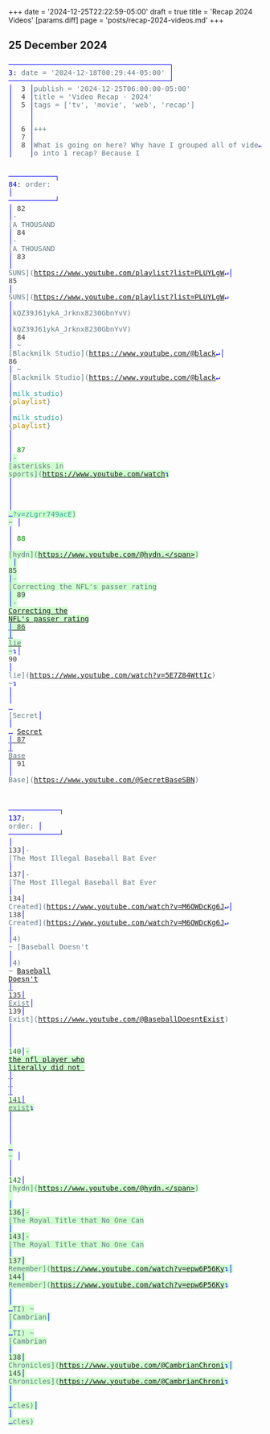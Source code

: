 +++
date = '2024-12-25T22:22:59-05:00'
draft = true
title = 'Recap 2024 Videos'
[params.diff]
  page = 'posts/recap-2024-videos.md'
+++

<article>
<h2 id='25December2024'>25 December 2024</h2>
<pre>
<span style="color:blue;">──────────────────────────────────────</span><span style="color:blue;">┐</span>
<span style="color:blue;">3</span>:<span style="color:#657b83;"> date = '2024-12-18T00:29:44-05:00' </span><span style="color:blue;">│</span>
<span style="color:blue;">──────────────────────────────────────</span><span style="color:blue;">┘</span>
<span style="color:blue;">│</span><span style="color:#444444;">  3 </span><span style="color:blue;">│</span><span style="color:#657b83;">publish = '2024-12-25T06:00:00-05:00'</span>                 <span style="color:blue;">│</span><span style="color:#444444;">  3 </span><span style="color:blue;">│</span><span style="color:#657b83;">publish = '2024-12-25T06:00:00-05:00'</span>
<span style="color:blue;">│</span><span style="color:#444444;">  4 </span><span style="color:blue;">│</span><span style="color:#657b83;">title = 'Video Recap - 2024'</span>                          <span style="color:blue;">│</span><span style="color:#444444;">  4 </span><span style="color:blue;">│</span><span style="color:#657b83;">title = 'Video Recap - 2024'</span>
<span style="color:blue;">│</span><span style="color:#444444;">  5 </span><span style="color:blue;">│</span><span style="color:#657b83;">tags = ['tv', 'movie', 'web', 'recap']</span>                <span style="color:blue;">│</span><span style="color:#444444;">  5 </span><span style="color:blue;">│</span><span style="color:#657b83;">tags = ['tv', 'movie', 'web', 'recap']</span>
<span style="color:blue;">│</span><span style="color:#870000;">    </span><span style="color:blue;">│</span>                                                      <span style="color:blue;">│</span><span style="color:#008700;">  6 </span><span style="color:blue;">│</span><span style="color:#657b83;background-color:#d0ffd0;">[params]</span><span style="background-color:#d0ffd0;">                                              </span>
<span style="color:blue;">│</span><span style="color:#870000;">    </span><span style="color:blue;">│</span>                                                      <span style="color:blue;">│</span><span style="color:#008700;">  7 </span><span style="color:blue;">│</span><span style="color:#657b83;background-color:#d0ffd0;">  diffs = 'recap-2024-videos.md'</span><span style="background-color:#d0ffd0;">                      </span>
<span style="color:blue;">│</span><span style="color:#444444;">  6 </span><span style="color:blue;">│</span><span style="color:#657b83;">+++</span>                                                   <span style="color:blue;">│</span><span style="color:#444444;">  8 </span><span style="color:blue;">│</span><span style="color:#657b83;">+++</span>
<span style="color:blue;">│</span><span style="color:#444444;">  7 </span><span style="color:blue;">│</span>                                                      <span style="color:blue;">│</span><span style="color:#444444;">  9 </span><span style="color:blue;">│</span>
<span style="color:blue;">│</span><span style="color:#444444;">  8 </span><span style="color:blue;">│</span><span style="color:#657b83;">What is going on here? Why have I grouped all of vide</span><span style="color:blue;">↵</span><span style="color:blue;">│</span><span style="color:#444444;"> 10 </span><span style="color:blue;">│</span><span style="color:#657b83;">What is going on here? Why have I grouped all of vide</span><span style="color:blue;">↵</span>
<span style="color:blue;">│</span><span style="color:#444444;">    </span><span style="color:blue;">│</span><span style="color:#657b83;">o into 1 recap? Because I</span>                             <span style="color:blue;">│</span><span style="color:#444444;">    </span><span style="color:blue;">│</span><span style="color:#657b83;">o into 1 recap? Because I</span>

<span style="color:blue;">───────────</span><span style="color:blue;">┐</span>
<span style="color:blue;">84</span>:<span style="color:#657b83;"> order: </span><span style="color:blue;">│</span>
<span style="color:blue;">───────────</span><span style="color:blue;">┘</span>
<span style="color:blue;">│</span><span style="color:#444444;"> 82 </span><span style="color:blue;">│</span><span style="color:#657b83;">- [A THOUSAND</span>                                         <span style="color:blue;">│</span><span style="color:#444444;"> 84 </span><span style="color:blue;">│</span><span style="color:#657b83;">- [A THOUSAND</span>
<span style="color:blue;">│</span><span style="color:#444444;"> 83 </span><span style="color:blue;">│</span><span style="color:#657b83;">  SUNS](https://www.youtube.com/playlist?list=PLUYLgW</span><span style="color:blue;">↵</span><span style="color:blue;">│</span><span style="color:#444444;"> 85 </span><span style="color:blue;">│</span><span style="color:#657b83;">  SUNS](https://www.youtube.com/playlist?list=PLUYLgW</span><span style="color:blue;">↵</span>
<span style="color:blue;">│</span><span style="color:#444444;">    </span><span style="color:blue;">│</span><span style="color:#657b83;">kQZ39J61ykA_Jrknx8230GbnYvV)</span>                          <span style="color:blue;">│</span><span style="color:#444444;">    </span><span style="color:blue;">│</span><span style="color:#657b83;">kQZ39J61ykA_Jrknx8230GbnYvV)</span>
<span style="color:blue;">│</span><span style="color:#444444;"> 84 </span><span style="color:blue;">│</span><span style="color:#657b83;">  ~ [Blackmilk Studio](</span><span style="color:#2aa198;">https://www.youtube.com/@black</span><span style="color:blue;">↵</span><span style="color:blue;">│</span><span style="color:#444444;"> 86 </span><span style="color:blue;">│</span><span style="color:#657b83;">  ~ [Blackmilk Studio](</span><span style="color:#2aa198;">https://www.youtube.com/@black</span><span style="color:blue;">↵</span>
<span style="color:blue;">│</span><span style="color:#444444;">    </span><span style="color:blue;">│</span><span style="color:#2aa198;">milk_studio</span><span style="color:#657b83;">) {</span><span style="color:#b58900;">playlist</span><span style="color:#657b83;">}</span>                               <span style="color:blue;">│</span><span style="color:#444444;">    </span><span style="color:blue;">│</span><span style="color:#2aa198;">milk_studio</span><span style="color:#657b83;">) {</span><span style="color:#b58900;">playlist</span><span style="color:#657b83;">}</span>
<span style="color:blue;">│</span><span style="color:#870000;">    </span><span style="color:blue;">│</span>                                                      <span style="color:blue;">│</span><span style="color:#008700;"> 87 </span><span style="color:blue;">│</span><span style="color:#657b83;background-color:#d0ffd0;">- [asterisks in sports](</span><span style="color:#2aa198;background-color:#d0ffd0;">https://www.youtube.com/watch</span><span style="color:blue;background-color:#d0ffd0;">↴</span>
<span style="color:blue;">│</span><span style="color:#870000;">    </span><span style="color:blue;">│</span>                                                      <span style="color:blue;">│</span><span style="color:#008700;">    </span><span style="color:blue;">│</span><span style="background-color:#d0ffd0;">                                    </span><span style="color:blue;background-color:#d0ffd0;">…</span><span style="color:#2aa198;background-color:#d0ffd0;">?v=zLgrr749acE</span><span style="color:#657b83;background-color:#d0ffd0;">) ~</span>
<span style="color:blue;">│</span><span style="color:#870000;">    </span><span style="color:blue;">│</span>                                                      <span style="color:blue;">│</span><span style="color:#008700;"> 88 </span><span style="color:blue;">│</span><span style="color:#657b83;background-color:#d0ffd0;">  [hydn](</span><span style="color:#2aa198;background-color:#d0ffd0;">https://www.youtube.com/@hydn.</span><span style="color:#657b83;background-color:#d0ffd0;">)</span><span style="background-color:#d0ffd0;">              </span>
<span style="color:blue;">│</span><span style="color:#444444;"> 85 </span><span style="color:blue;">│</span><span style="color:#657b83;">- [Correcting the NFL's passer rating</span>                 <span style="color:blue;">│</span><span style="color:#444444;"> 89 </span><span style="color:blue;">│</span><span style="color:#657b83;">- [Correcting the NFL's passer rating</span>
<span style="color:blue;">│</span><span style="color:#444444;"> 86 </span><span style="color:blue;">│</span><span style="color:#657b83;">  lie](https://www.youtube.com/watch?v=5E7Z84WttIc) ~</span><span style="color:blue;">↴</span><span style="color:blue;">│</span><span style="color:#444444;"> 90 </span><span style="color:blue;">│</span><span style="color:#657b83;">  lie](https://www.youtube.com/watch?v=5E7Z84WttIc) ~</span><span style="color:blue;">↴</span>
<span style="color:blue;">│</span><span style="color:#444444;">    </span><span style="color:blue;">│</span>                                             <span style="color:blue;">…</span><span style="color:#657b83;"> [Secret</span><span style="color:blue;">│</span><span style="color:#444444;">    </span><span style="color:blue;">│</span>                                             <span style="color:blue;">…</span><span style="color:#657b83;"> [Secret</span>
<span style="color:blue;">│</span><span style="color:#444444;"> 87 </span><span style="color:blue;">│</span><span style="color:#657b83;">  Base](https://www.youtube.com/@SecretBaseSBN)</span>       <span style="color:blue;">│</span><span style="color:#444444;"> 91 </span><span style="color:blue;">│</span><span style="color:#657b83;">  Base](https://www.youtube.com/@SecretBaseSBN)</span>

<span style="color:blue;">────────────</span><span style="color:blue;">┐</span>
<span style="color:blue;">137</span>:<span style="color:#657b83;"> order: </span><span style="color:blue;">│</span>
<span style="color:blue;">────────────</span><span style="color:blue;">┘</span>
<span style="color:blue;">│</span><span style="color:#444444;"> 133</span><span style="color:blue;">│</span><span style="color:#657b83;">- [The Most Illegal Baseball Bat Ever</span>                 <span style="color:blue;">│</span><span style="color:#444444;"> 137</span><span style="color:blue;">│</span><span style="color:#657b83;">- [The Most Illegal Baseball Bat Ever</span>
<span style="color:blue;">│</span><span style="color:#444444;"> 134</span><span style="color:blue;">│</span><span style="color:#657b83;">  Created](https://www.youtube.com/watch?v=M6OWDcKg6J</span><span style="color:blue;">↵</span><span style="color:blue;">│</span><span style="color:#444444;"> 138</span><span style="color:blue;">│</span><span style="color:#657b83;">  Created](https://www.youtube.com/watch?v=M6OWDcKg6J</span><span style="color:blue;">↵</span>
<span style="color:blue;">│</span><span style="color:#444444;">    </span><span style="color:blue;">│</span><span style="color:#657b83;">4) ~ [Baseball Doesn't</span>                                <span style="color:blue;">│</span><span style="color:#444444;">    </span><span style="color:blue;">│</span><span style="color:#657b83;">4) ~ [Baseball Doesn't</span>
<span style="color:blue;">│</span><span style="color:#444444;"> 135</span><span style="color:blue;">│</span><span style="color:#657b83;">  Exist](https://www.youtube.com/@BaseballDoesntExist)</span><span style="color:blue;">│</span><span style="color:#444444;"> 139</span><span style="color:blue;">│</span><span style="color:#657b83;">  Exist](https://www.youtube.com/@BaseballDoesntExist)</span>
<span style="color:blue;">│</span><span style="color:#870000;">    </span><span style="color:blue;">│</span>                                                      <span style="color:blue;">│</span><span style="color:#008700;"> 140</span><span style="color:blue;">│</span><span style="color:#657b83;background-color:#d0ffd0;">- [the nfl player who literally did not</span><span style="background-color:#d0ffd0;">               </span>
<span style="color:blue;">│</span><span style="color:#870000;">    </span><span style="color:blue;">│</span>                                                      <span style="color:blue;">│</span><span style="color:#008700;"> 141</span><span style="color:blue;">│</span><span style="color:#657b83;background-color:#d0ffd0;">  exist](https://www.youtube.com/watch?v=Nm-USIiwi5s)</span><span style="color:blue;background-color:#d0ffd0;">↴</span>
<span style="color:blue;">│</span><span style="color:#870000;">    </span><span style="color:blue;">│</span>                                                      <span style="color:blue;">│</span><span style="color:#008700;">    </span><span style="color:blue;">│</span><span style="background-color:#d0ffd0;">                                                   </span><span style="color:blue;background-color:#d0ffd0;">…</span><span style="color:#657b83;background-color:#d0ffd0;"> ~</span>
<span style="color:blue;">│</span><span style="color:#870000;">    </span><span style="color:blue;">│</span>                                                      <span style="color:blue;">│</span><span style="color:#008700;"> 142</span><span style="color:blue;">│</span><span style="color:#657b83;background-color:#d0ffd0;">  [hydn](</span><span style="color:#2aa198;background-color:#d0ffd0;">https://www.youtube.com/@hydn.</span><span style="color:#657b83;background-color:#d0ffd0;">)</span><span style="color:white;background-color:purple;"> </span><span style="background-color:#d0ffd0;">             </span>
<span style="color:blue;">│</span><span style="color:#444444;"> 136</span><span style="color:blue;">│</span><span style="color:#657b83;">- [The Royal Title that No One Can</span>                    <span style="color:blue;">│</span><span style="color:#444444;"> 143</span><span style="color:blue;">│</span><span style="color:#657b83;">- [The Royal Title that No One Can</span>
<span style="color:blue;">│</span><span style="color:#444444;"> 137</span><span style="color:blue;">│</span><span style="color:#657b83;">  Remember](https://www.youtube.com/watch?v=epw6P56Ky</span><span style="color:blue;">↴</span><span style="color:blue;">│</span><span style="color:#444444;"> 144</span><span style="color:blue;">│</span><span style="color:#657b83;">  Remember](https://www.youtube.com/watch?v=epw6P56Ky</span><span style="color:blue;">↴</span>
<span style="color:blue;">│</span><span style="color:#444444;">    </span><span style="color:blue;">│</span>                                      <span style="color:blue;">…</span><span style="color:#657b83;">TI) ~ [Cambrian</span><span style="color:blue;">│</span><span style="color:#444444;">    </span><span style="color:blue;">│</span>                                      <span style="color:blue;">…</span><span style="color:#657b83;">TI) ~ [Cambrian</span>
<span style="color:blue;">│</span><span style="color:#444444;"> 138</span><span style="color:blue;">│</span><span style="color:#657b83;">  Chronicles](https://www.youtube.com/@CambrianChroni</span><span style="color:blue;">↴</span><span style="color:blue;">│</span><span style="color:#444444;"> 145</span><span style="color:blue;">│</span><span style="color:#657b83;">  Chronicles](https://www.youtube.com/@CambrianChroni</span><span style="color:blue;">↴</span>
<span style="color:blue;">│</span><span style="color:#444444;">    </span><span style="color:blue;">│</span>                                                <span style="color:blue;">…</span><span style="color:#657b83;">cles)</span><span style="color:blue;">│</span><span style="color:#444444;">    </span><span style="color:blue;">│</span>                                                <span style="color:blue;">…</span><span style="color:#657b83;">cles)</span>
</pre>
</article>
